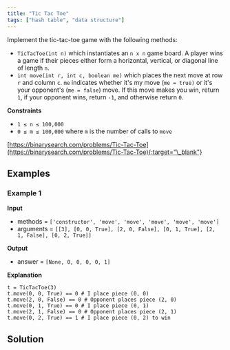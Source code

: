 ```yaml
---
title: "Tic Tac Toe"
tags: ["hash table", "data structure"]
---
```


Implement the tic-tac-toe game with the following methods:

- `TicTacToe(int n)` which instantiates an `n x n` game board. A player wins a game if their pieces either form a horizontal, vertical, or diagonal line of length `n`.
- `int move(int r, int c, boolean me)` which places the next move at row `r` and column `c`. `me` indicates whether it's my move (`me = true)` or it's your opponent's (`me = false`) move. If this move makes you win, return `1`, if your opponent wins, return `-1`, and otherwise return `0`.

**Constraints**

- `1 ≤ n ≤ 100,000`
- `0 ≤ m ≤ 100,000` where `m` is the number of calls to `move`

[https://binarysearch.com/problems/Tic-Tac-Toe](https://binarysearch.com/problems/Tic-Tac-Toe){:target="\_blank"}

## Examples

### Example 1

**Input**

- methods = `['constructor', 'move', 'move', 'move', 'move', 'move']`
- arguments = `[[3], [0, 0, True], [2, 0, False], [0, 1, True], [2, 1, False], [0, 2, True]]`

**Output**

- answer = `[None, 0, 0, 0, 0, 1]`

**Explanation**

```
t = TicTacToe(3)
t.move(0, 0, True) == 0 # I place piece (0, 0)
t.move(2, 0, False) == 0 # Opponent places piece (2, 0)
t.move(0, 1, True) == 0 # I place piece (0, 1)
t.move(2, 1, False) == 0 # Opponent places piece (2, 1)
t.move(0, 2, True) == 1 # I place piece (0, 2) to win
```

## Solution

<script src="https://gist.github.com/yaeba/16da7be5123724fcf6eccc25581cef5a.js?file=Tic-Tac-Toe.py"></script>
